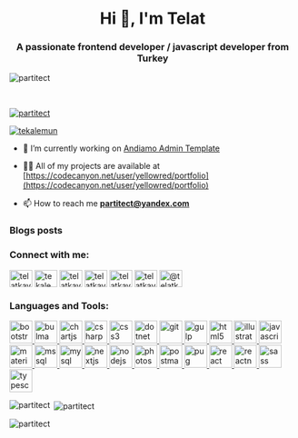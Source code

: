 <h1 align="center">Hi 👋, I'm Telat</h1>
<h3 align="center">A passionate frontend developer / javascript developer from Turkey</h3>

<p align="left"> <img src="https://komarev.com/ghpvc/?username=partitect&label=Profile%20views&color=0e75b6&style=flat" alt="partitect" /> </p>&nbsp;&nbsp;

<p align="left"> <a href="https://github-profile-trophy.vercel.app/?username=partitect&theme=monokai"><img src="https://github-profile-trophy.vercel.app/?username=partitect&theme=monokai" alt="partitect" /></a> </p>

<p align="left"> <a href="https://twitter.com/tekalemun" target="blank"><img src="https://img.shields.io/twitter/follow/tekalemun?logo=twitter&style=for-the-badge" alt="tekalemun" /></a> </p>

- 🔭 I’m currently working on [Andiamo Admin Template](https://andiamo.netlify.app/)

- 👨‍💻 All of my projects are available at [https://codecanyon.net/user/yellowred/portfolio](https://codecanyon.net/user/yellowred/portfolio)

- 📫 How to reach me **partitect@yandex.com**

### Blogs posts
<!-- BLOG-POST-LIST:START -->
<!-- BLOG-POST-LIST:END -->

<h3 align="left">Connect with me:</h3>
<p align="left">
<a href="https://codepen.io/telatkaya" target="blank"><img align="center" src="https://cdn.jsdelivr.net/npm/simple-icons@3.0.1/icons/codepen.svg" alt="telatkaya" height="30" width="40" /></a>
<a href="https://twitter.com/tekalemun" target="blank"><img align="center" src="https://cdn.jsdelivr.net/npm/simple-icons@3.0.1/icons/twitter.svg" alt="tekalemun" height="30" width="40" /></a>
<a href="https://linkedin.com/in/telatkaya" target="blank"><img align="center" src="https://cdn.jsdelivr.net/npm/simple-icons@3.0.1/icons/linkedin.svg" alt="telatkaya" height="30" width="40" /></a>
<a href="https://stackoverflow.com/users/telatkaya" target="blank"><img align="center" src="https://cdn.jsdelivr.net/npm/simple-icons@3.0.1/icons/stackoverflow.svg" alt="telatkaya" height="30" width="40" /></a>
<a href="https://fb.com/telatkaya" target="blank"><img align="center" src="https://cdn.jsdelivr.net/npm/simple-icons@3.0.1/icons/facebook.svg" alt="telatkaya" height="30" width="40" /></a>
<a href="https://instagram.com/telatkaya_" target="blank"><img align="center" src="https://cdn.jsdelivr.net/npm/simple-icons@3.0.1/icons/instagram.svg" alt="telatkaya_" height="30" width="40" /></a>
<a href="https://medium.com/@telatkaya" target="blank"><img align="center" src="https://cdn.jsdelivr.net/npm/simple-icons@3.0.1/icons/medium.svg" alt="@telatkaya" height="30" width="40" /></a>
</p>

<h3 align="left">Languages and Tools:</h3>
<p align="left"> <a href="https://getbootstrap.com" target="_blank"> <img src="https://devicons.github.io/devicon/devicon.git/icons/bootstrap/bootstrap-plain.svg" alt="bootstrap" width="40" height="40"/> </a> <a href="https://bulma.io/" target="_blank"> <img src="https://raw.githubusercontent.com/gilbarbara/logos/804dc257b59e144eaca5bc6ffd16949752c6f789/logos/bulma.svg" alt="bulma" width="40" height="40"/> </a> <a href="https://www.chartjs.org" target="_blank"> <img src="https://www.chartjs.org/media/logo-title.svg" alt="chartjs" width="40" height="40"/> </a> <a href="https://www.w3schools.com/cs/" target="_blank"> <img src="https://devicons.github.io/devicon/devicon.git/icons/csharp/csharp-original.svg" alt="csharp" width="40" height="40"/> </a> <a href="https://www.w3schools.com/css/" target="_blank"> <img src="https://devicons.github.io/devicon/devicon.git/icons/css3/css3-original-wordmark.svg" alt="css3" width="40" height="40"/> </a> <a href="https://dotnet.microsoft.com/" target="_blank"> <img src="https://devicons.github.io/devicon/devicon.git/icons/dot-net/dot-net-original-wordmark.svg" alt="dotnet" width="40" height="40"/> </a> <a href="https://git-scm.com/" target="_blank"> <img src="https://www.vectorlogo.zone/logos/git-scm/git-scm-icon.svg" alt="git" width="40" height="40"/> </a> <a href="https://gulpjs.com" target="_blank"> <img src="https://devicons.github.io/devicon/devicon.git/icons/gulp/gulp-plain.svg" alt="gulp" width="40" height="40"/> </a> <a href="https://www.w3.org/html/" target="_blank"> <img src="https://devicons.github.io/devicon/devicon.git/icons/html5/html5-original-wordmark.svg" alt="html5" width="40" height="40"/> </a> <a href="https://www.adobe.com/in/products/illustrator.html" target="_blank"> <img src="https://www.vectorlogo.zone/logos/adobe_illustrator/adobe_illustrator-icon.svg" alt="illustrator" width="40" height="40"/> </a> <a href="https://developer.mozilla.org/en-US/docs/Web/JavaScript" target="_blank"> <img src="https://devicons.github.io/devicon/devicon.git/icons/javascript/javascript-original.svg" alt="javascript" width="40" height="40"/> </a> <a href="https://materializecss.com/" target="_blank"> <img src="https://raw.githubusercontent.com/prplx/svg-logos/5585531d45d294869c4eaab4d7cf2e9c167710a9/svg/materialize.svg" alt="materialize" width="40" height="40"/> </a> <a href="https://www.microsoft.com/en-us/sql-server" target="_blank"> <img src="https://cdn.worldvectorlogo.com/logos/microsoft-sql-server.svg" alt="mssql" width="40" height="40"/> </a> <a href="https://www.mysql.com/" target="_blank"> <img src="https://devicons.github.io/devicon/devicon.git/icons/mysql/mysql-original-wordmark.svg" alt="mysql" width="40" height="40"/> </a> <a href="https://nextjs.org/" target="_blank"> <img src="https://cdn.worldvectorlogo.com/logos/nextjs-3.svg" alt="nextjs" width="40" height="40"/> </a> <a href="https://nodejs.org" target="_blank"> <img src="https://devicons.github.io/devicon/devicon.git/icons/nodejs/nodejs-original-wordmark.svg" alt="nodejs" width="40" height="40"/> </a> <a href="https://www.photoshop.com/en" target="_blank"> <img src="https://devicons.github.io/devicon/devicon.git/icons/photoshop/photoshop-plain.svg" alt="photoshop" width="40" height="40"/> </a> <a href="https://postman.com" target="_blank"> <img src="https://www.vectorlogo.zone/logos/getpostman/getpostman-icon.svg" alt="postman" width="40" height="40"/> </a> <a href="https://pugjs.org" target="_blank"> <img src="https://cdn.worldvectorlogo.com/logos/pug.svg" alt="pug" width="40" height="40"/> </a> <a href="https://reactjs.org/" target="_blank"> <img src="https://devicons.github.io/devicon/devicon.git/icons/react/react-original-wordmark.svg" alt="react" width="40" height="40"/> </a> <a href="https://reactnative.dev/" target="_blank"> <img src="https://reactnative.dev/img/header_logo.svg" alt="reactnative" width="40" height="40"/> </a> <a href="https://sass-lang.com" target="_blank"> <img src="https://devicons.github.io/devicon/devicon.git/icons/sass/sass-original.svg" alt="sass" width="40" height="40"/> </a> <a href="https://www.typescriptlang.org/" target="_blank"> <img src="https://devicons.github.io/devicon/devicon.git/icons/typescript/typescript-original.svg" alt="typescript" width="40" height="40"/> </a> </p>

<p><img align="left" src="https://github-readme-stats.vercel.app/api/top-langs?username=partitect&show_icons=true&locale=en&layout=compact" alt="partitect" /></p>

<p>&nbsp;<img align="center" src="https://github-readme-stats.vercel.app/api?username=partitect&show_icons=true&locale=en" alt="partitect" /></p>

<p><img align="center" src="https://github-readme-streak-stats.herokuapp.com/?user=partitect&" alt="partitect" /></p>
